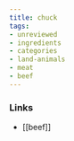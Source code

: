 ```yaml
---
title: chuck
tags:
- unreviewed
- ingredients
- categories
- land-animals
- meat
- beef
---
```



### Links

* [[beef]]
